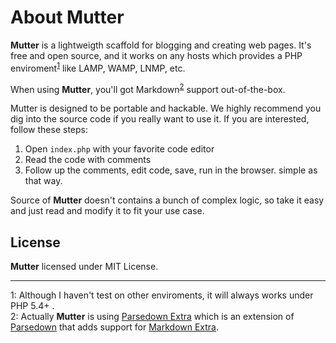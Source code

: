 # About Mutter

**Mutter** is a lightweigth scaffold for blogging and creating web pages. It's free and open source, and it works on any hosts which provides a PHP enviroment<sup>[1](#fn1)</sup> like LAMP, WAMP, LNMP, etc.

When using **Mutter**, you'll got Markdown<sup>[2](#fn2)</sup> support out-of-the-box.

Mutter is designed to be portable and hackable. We highly recommend you dig into the source code if you really want to use it. If you are interested, follow these steps:

1. Open `index.php` with your favorite code editor
2. Read the code with comments
3. Follow up the comments, edit code, save, run in the browser. simple as that way.

Source of **Mutter** doesn't contains a bunch of complex logic, so take it easy and just read and modify it to fit your use case.

## License

**Mutter** licensed under MIT License.

------

<a name="fn1">1</a>: Although I haven't test on other enviroments, it will always works under PHP 5.4+ .  
<a name="fn2">2</a>: Actually **Mutter** is using [Parsedown Extra](https://github.com/erusev/parsedown-extra) which is an extension of [Parsedown](/) that adds support for [Markdown Extra](https://michelf.ca/projects/php-markdown/extra/).